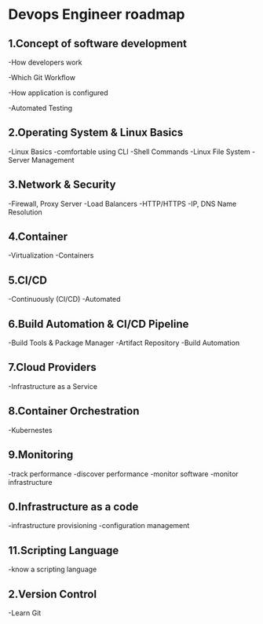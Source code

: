 # Devops Engineer roadmap 
## 1.Concept of software development
  -How developers work
  
  -Which Git Workflow
  
  -How application is configured
  
  -Automated Testing
## 2.Operating System & Linux Basics
  -Linux Basics
  -comfortable using CLI
  -Shell Commands
  -Linux File System
  -Server Management
## 3.Network & Security
  -Firewall, Proxy Server
  -Load Balancers
  -HTTP/HTTPS
  -IP, DNS Name Resolution
## 4.Container
  -Virtualization
  -Containers 
## 5.CI/CD
  -Continuously (CI/CD)
  -Automated
## 6.Build Automation & CI/CD Pipeline
  -Build Tools & Package Manager
  -Artifact Repository
  -Build Automation
## 7.Cloud Providers
  -Infrastructure as a Service
## 8.Container Orchestration
  -Kubernestes
## 9.Monitoring
  -track performance
  -discover performance
  -monitor software 
  -monitor infrastructure
## 0.Infrastructure as a code
  -infrastructure provisioning
  -configuration management
## 11.Scripting Language
   -know a scripting language
## 2.Version Control
   -Learn Git	
